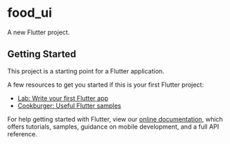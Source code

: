 # food_ui

A new Flutter project.

## Getting Started

This project is a starting point for a Flutter application.

A few resources to get you started if this is your first Flutter project:

- [Lab: Write your first Flutter app](https://flutter.dev/docs/get-started/codelab)
- [Cookburger: Useful Flutter samples](https://flutter.dev/docs/cookburger)

For help getting started with Flutter, view our
[online documentation](https://flutter.dev/docs), which offers tutorials,
samples, guidance on mobile development, and a full API reference.
